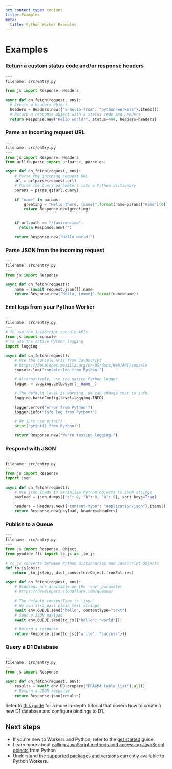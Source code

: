 ```yaml
---
pcx_content_type: content
title: Examples
meta:
  title: Python Worker Examples
---
```


# Examples

### Return a custom status code and/or response headers

```python
---
filename: src/entry.py
---
from js import Response, Headers

async def on_fetch(request, env):
  # Create a Headers object
  headers = Headers.new({"x-hello-from": "python-workers"}.items())
  # Return a response object with a status code and headers
  return Response.new("Hello world!", status=404, headers=headers)
```

### Parse an incoming request URL

```python
---
filename: src/entry.py
---
from js import Response, Headers
from urllib.parse import urlparse, parse_qs

async def on_fetch(request, env):
    # Parse the incoming request URL
    url = urlparse(request.url)
    # Parse the query parameters into a Python dictionary
    params = parse_qs(url.query)

    if "name" in params:
        greeting = "Hello there, {name}".format(name=params["name"][0])
        return Response.new(greeting)


    if url.path == "/favicon.ico":
      return Response.new("")

    return Response.new("Hello world!")
```

### Parse JSON from the incoming request

```python
---
filename: src/entry.py
---
from js import Response

async def on_fetch(request):
    name = (await request.json()).name
    return Response.new("Hello, {name}".format(name=name))
```

### Emit logs from your Python Worker

```python
---
filename: src/entry.py
---
# To use the JavaScript console APIs
from js import console
# To use the native Python logging
import logging

async def on_fetch(request):
    # Use the console APIs from JavaScript
    # https://developer.mozilla.org/en-US/docs/Web/API/console
    console.log("console.log from Python!")

    # Alternatively, use the native Python logger
    logger = logging.getLogger(__name__)

    # The default level is warning. We can change that to info.
    logging.basicConfig(level=logging.INFO)

    logger.error("error from Python!")
    logger.info("info log from Python!")

    # Or just use print()
    print("print() from Python!")

    return Response.new("We're testing logging!")
```

### Respond with JSON

```python
---
filename: src/entry.py
---
from js import Response
import json

async def on_fetch(request):
    # Use json.loads to serialize Python objects to JSON strings
    payload = json.dumps({"c": 0, "b": 0, "a": 0}, sort_keys=True) 

    headers = Headers.new({"content-type": "application/json"}.items())
    return Response.new(payload, headers=headers)
```

### Publish to a Queue

```python
---
filename: src/entry.py
---
from js import Response, Object
from pyodide.ffi import to_js as _to_js

# to_js converts between Python dictionaries and JavaScript Objects
def to_js(obj):
   return _to_js(obj, dict_converter=Object.fromEntries)

async def on_fetch(request, env):
    # Bindings are available on the 'env' parameter
    # https://developers.cloudflare.com/queues/ 

    # The default contentType is "json"
    # We can also pass plain text strings
    await env.QUEUE.send("hello", contentType="text")
    # Send a JSON payload
    await env.QUEUE.send(to_js({"hello": "world"}))

    # Return a response
    return Response.json(to_js({"write": "success"}))
```

### Query a D1 Database

```python
---
filename: src/entry.py
---
from js import Response

async def on_fetch(request, env):
    results = await env.DB.prepare("PRAGMA table_list").all()
    # Return a JSON response
    return Response.json(results)
```

Refer to [this guide](https://developers.cloudflare.com/d1/examples/query-d1-from-python-workers/) for a more in-depth tutorial that covers how to create a new D1 database and configure bindings to D1.

## Next steps

* If you're new to Workers and Python, refer to the [get started](/workers/languages/python/) guide
* Learn more about [calling JavaScript methods and accessing JavaScript objects](/workers/languages/python/ffi/) from Python
* Understand the [supported packages and versions](/workers/languages/python/packages/) currently available to Python Workers.
